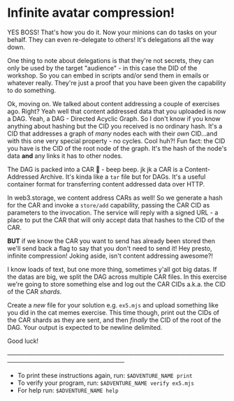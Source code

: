 # Infinite avatar compression!

YES BOSS! That's how you do it. Now your minions can do tasks on your behalf. They can even re-delegate to others! It's delegations all the way down.

One thing to note about delegations is that they're not secrets, they can only be used by the target "audience" - in this case the DID of the workshop. So you can embed in scripts and/or send them in emails or whatever really. They're just a proof that you have been given the capability to do something.

Ok, moving on. We talked about content addressing a couple of exercises ago. Right? Yeah well that content addressed data that you uploaded is now a DAG. Yeah, a DAG - Directed Acyclic Graph. So I don't know if you know anything about hashing but the CID you received is no ordinary hash. It's a CID that addresses a graph of _many_ nodes each with their _own_ CID...and with this one very special property - no cycles. Cool huh?! Fun fact: the CID you have is the CID of the root node of the graph. It's the hash of the node's data **and** any links it has to other nodes.

The DAG is packed into a CAR 🚗 - beep beep. jk jk a CAR is a Content-Addressed Archive. It's kinda like a `tar` file but for DAGs. It's a useful container format for transferring content addressed data over HTTP.

In web3.storage, we content address CARs as well! So we generate a hash for the CAR and invoke a `store/add` capability, passing the CAR CID as parameters to the invocation. The service will reply with a signed URL - a place to put the CAR that will only accept data that hashes to the CID of the CAR.

**BUT** if we know the CAR you want to send has already been stored then we'll send back a flag to say that you don't need to send it! Hey presto, infinite compression! Joking aside, isn't content addressing awesome?!

I know loads of text, but one more thing, sometimes y'all got big datas. If the datas are big, we split the DAG across multiple CAR files. In this exercise we're going to store something else and log out the CAR CIDs a.k.a. the CID of the CAR _shards_.

Create a _new_ file for your solution e.g. `ex5.mjs` and upload something like you did in the cat memes exercise. This time though, print out the CIDs of the CAR shards as they are sent, and then _finally_ the CID of the root of the DAG. Your output is expected to be newline delimited.

Good luck!

─────────────────────────────────────────────────────────────────────────────
* To print these instructions again, run: `$ADVENTURE_NAME print`
* To verify your program, run: `$ADVENTURE_NAME verify ex5.mjs`
* For help run: `$ADVENTURE_NAME help`
